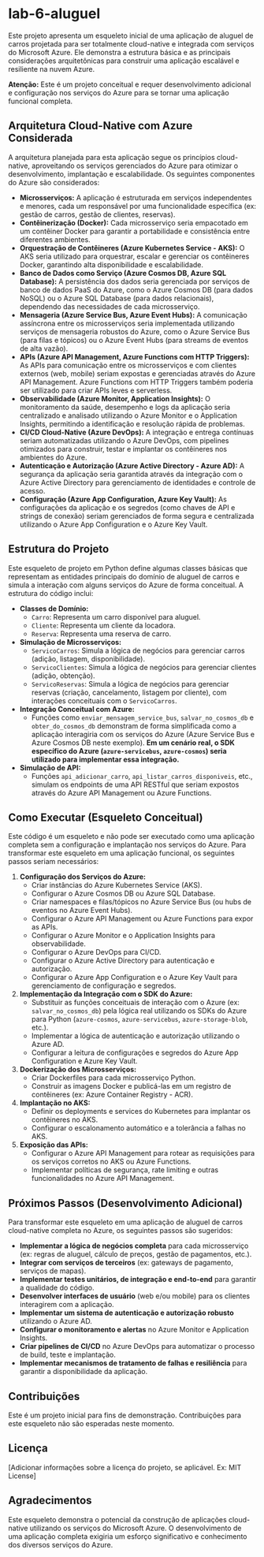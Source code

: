 # lab-6-aluguel

Este projeto apresenta um esqueleto inicial de uma aplicação de aluguel de carros projetada para ser totalmente cloud-native e integrada com serviços do Microsoft Azure. Ele demonstra a estrutura básica e as principais considerações arquitetônicas para construir uma aplicação escalável e resiliente na nuvem Azure.

**Atenção:** Este é um projeto conceitual e requer desenvolvimento adicional e configuração nos serviços do Azure para se tornar uma aplicação funcional completa.

## Arquitetura Cloud-Native com Azure Considerada

A arquitetura planejada para esta aplicação segue os princípios cloud-native, aproveitando os serviços gerenciados do Azure para otimizar o desenvolvimento, implantação e escalabilidade. Os seguintes componentes do Azure são considerados:

* **Microsserviços:** A aplicação é estruturada em serviços independentes e menores, cada um responsável por uma funcionalidade específica (ex: gestão de carros, gestão de clientes, reservas).
* **Contêinerização (Docker):** Cada microsserviço seria empacotado em um contêiner Docker para garantir a portabilidade e consistência entre diferentes ambientes.
* **Orquestração de Contêineres (Azure Kubernetes Service - AKS):** O AKS seria utilizado para orquestrar, escalar e gerenciar os contêineres Docker, garantindo alta disponibilidade e escalabilidade.
* **Banco de Dados como Serviço (Azure Cosmos DB, Azure SQL Database):** A persistência dos dados seria gerenciada por serviços de banco de dados PaaS do Azure, como o Azure Cosmos DB (para dados NoSQL) ou o Azure SQL Database (para dados relacionais), dependendo das necessidades de cada microsserviço.
* **Mensageria (Azure Service Bus, Azure Event Hubs):** A comunicação assíncrona entre os microsserviços seria implementada utilizando serviços de mensageria robustos do Azure, como o Azure Service Bus (para filas e tópicos) ou o Azure Event Hubs (para streams de eventos de alta vazão).
* **APIs (Azure API Management, Azure Functions com HTTP Triggers):** As APIs para comunicação entre os microsserviços e com clientes externos (web, mobile) seriam expostas e gerenciadas através do Azure API Management. Azure Functions com HTTP Triggers também poderia ser utilizado para criar APIs leves e serverless.
* **Observabilidade (Azure Monitor, Application Insights):** O monitoramento da saúde, desempenho e logs da aplicação seria centralizado e analisado utilizando o Azure Monitor e o Application Insights, permitindo a identificação e resolução rápida de problemas.
* **CI/CD Cloud-Native (Azure DevOps):** A integração e entrega contínuas seriam automatizadas utilizando o Azure DevOps, com pipelines otimizados para construir, testar e implantar os contêineres nos ambientes do Azure.
* **Autenticação e Autorização (Azure Active Directory - Azure AD):** A segurança da aplicação seria garantida através da integração com o Azure Active Directory para gerenciamento de identidades e controle de acesso.
* **Configuração (Azure App Configuration, Azure Key Vault):** As configurações da aplicação e os segredos (como chaves de API e strings de conexão) seriam gerenciados de forma segura e centralizada utilizando o Azure App Configuration e o Azure Key Vault.

## Estrutura do Projeto

Este esqueleto de projeto em Python define algumas classes básicas que representam as entidades principais do domínio de aluguel de carros e simula a interação com alguns serviços do Azure de forma conceitual. A estrutura do código inclui:

* **Classes de Domínio:**
    * `Carro`: Representa um carro disponível para aluguel.
    * `Cliente`: Representa um cliente da locadora.
    * `Reserva`: Representa uma reserva de carro.
* **Simulação de Microsserviços:**
    * `ServicoCarros`: Simula a lógica de negócios para gerenciar carros (adição, listagem, disponibilidade).
    * `ServicoClientes`: Simula a lógica de negócios para gerenciar clientes (adição, obtenção).
    * `ServicoReservas`: Simula a lógica de negócios para gerenciar reservas (criação, cancelamento, listagem por cliente), com interações conceituais com o `ServicoCarros`.
* **Integração Conceitual com Azure:**
    * Funções como `enviar_mensagem_service_bus`, `salvar_no_cosmos_db` e `obter_do_cosmos_db` demonstram de forma simplificada como a aplicação interagiria com os serviços do Azure (Azure Service Bus e Azure Cosmos DB neste exemplo). **Em um cenário real, o SDK específico do Azure (`azure-servicebus`, `azure-cosmos`) seria utilizado para implementar essa integração.**
* **Simulação de API:**
    * Funções `api_adicionar_carro`, `api_listar_carros_disponiveis`, etc., simulam os endpoints de uma API RESTful que seriam expostos através do Azure API Management ou Azure Functions.

## Como Executar (Esqueleto Conceitual)

Este código é um esqueleto e não pode ser executado como uma aplicação completa sem a configuração e implantação nos serviços do Azure. Para transformar este esqueleto em uma aplicação funcional, os seguintes passos seriam necessários:

1.  **Configuração dos Serviços do Azure:**
    * Criar instâncias do Azure Kubernetes Service (AKS).
    * Configurar o Azure Cosmos DB ou Azure SQL Database.
    * Criar namespaces e filas/tópicos no Azure Service Bus (ou hubs de eventos no Azure Event Hubs).
    * Configurar o Azure API Management ou Azure Functions para expor as APIs.
    * Configurar o Azure Monitor e o Application Insights para observabilidade.
    * Configurar o Azure DevOps para CI/CD.
    * Configurar o Azure Active Directory para autenticação e autorização.
    * Configurar o Azure App Configuration e o Azure Key Vault para gerenciamento de configuração e segredos.
2.  **Implementação da Integração com o SDK do Azure:**
    * Substituir as funções conceituais de interação com o Azure (ex: `salvar_no_cosmos_db`) pela lógica real utilizando os SDKs do Azure para Python (`azure-cosmos`, `azure-servicebus`, `azure-storage-blob`, etc.).
    * Implementar a lógica de autenticação e autorização utilizando o Azure AD.
    * Configurar a leitura de configurações e segredos do Azure App Configuration e Azure Key Vault.
3.  **Dockerização dos Microsserviços:**
    * Criar Dockerfiles para cada microsserviço Python.
    * Construir as imagens Docker e publicá-las em um registro de contêineres (ex: Azure Container Registry - ACR).
4.  **Implantação no AKS:**
    * Definir os deployments e services do Kubernetes para implantar os contêineres no AKS.
    * Configurar o escalonamento automático e a tolerância a falhas no AKS.
5.  **Exposição das APIs:**
    * Configurar o Azure API Management para rotear as requisições para os serviços corretos no AKS ou Azure Functions.
    * Implementar políticas de segurança, rate limiting e outras funcionalidades no Azure API Management.

## Próximos Passos (Desenvolvimento Adicional)

Para transformar este esqueleto em uma aplicação de aluguel de carros cloud-native completa no Azure, os seguintes passos são sugeridos:

* **Implementar a lógica de negócios completa** para cada microsserviço (ex: regras de aluguel, cálculo de preços, gestão de pagamentos, etc.).
* **Integrar com serviços de terceiros** (ex: gateways de pagamento, serviços de mapas).
* **Implementar testes unitários, de integração e end-to-end** para garantir a qualidade do código.
* **Desenvolver interfaces de usuário** (web e/ou mobile) para os clientes interagirem com a aplicação.
* **Implementar um sistema de autenticação e autorização robusto** utilizando o Azure AD.
* **Configurar o monitoramento e alertas** no Azure Monitor e Application Insights.
* **Criar pipelines de CI/CD** no Azure DevOps para automatizar o processo de build, teste e implantação.
* **Implementar mecanismos de tratamento de falhas e resiliência** para garantir a disponibilidade da aplicação.

## Contribuições

Este é um projeto inicial para fins de demonstração. Contribuições para este esqueleto não são esperadas neste momento.

## Licença

[Adicionar informações sobre a licença do projeto, se aplicável. Ex: MIT License]

## Agradecimentos

Este esqueleto demonstra o potencial da construção de aplicações cloud-native utilizando os serviços do Microsoft Azure. O desenvolvimento de uma aplicação completa exigiria um esforço significativo e conhecimento dos diversos serviços do Azure.